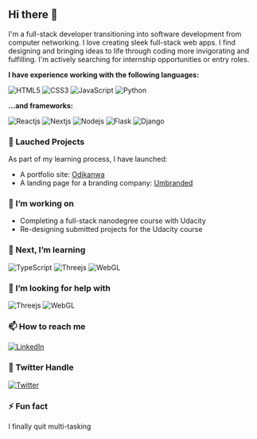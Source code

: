 ## Hi there 👋

I'm a full-stack developer transitioning into software development from computer networking. I love creating sleek full-stack web apps. 
I find designing and bringing ideas to life through coding more invigorating and fulfilling. 
I'm actively searching for internship opportunities or entry roles. 

**I have experience working with the following languages:**
<div display="flex">
  <img src="https://img.shields.io/badge/html5-%23E34F26.svg?style=for-the-badge&logo=html5&logoColor=white" alt="HTML5"/>
  <img src="https://img.shields.io/badge/css3-%231572B6.svg?style=for-the-badge&logo=css3&logoColor=white" alt="CSS3"/>
  <img src="https://img.shields.io/badge/javascript-%23323330.svg?style=for-the-badge&logo=javascript&logoColor=%23F7DF1E" alt="JavaScript"/>
  <img src="https://img.shields.io/badge/python-3670A0?style=for-the-badge&logo=python&logoColor=ffdd54" alt="Python"/>
</div>


**...and frameworks:**
<div display="flex">
  <img src="https://img.shields.io/badge/react-%2320232a.svg?style=for-the-badge&logo=react&logoColor=%2361DAFB" alt="Reactjs"/>
  <img src="https://img.shields.io/badge/Next-black?style=for-the-badge&logo=next.js&logoColor=white" alt="Nextjs"/>
  <img src="https://img.shields.io/badge/node.js-6DA55F?style=for-the-badge&logo=node.js&logoColor=white" alt="Nodejs"/>
  <img src="https://img.shields.io/badge/flask-%23000.svg?style=for-the-badge&logo=flask&logoColor=white" alt="Flask"/>
  <img src="https://img.shields.io/badge/django-%23092E20.svg?style=for-the-badge&logo=django&logoColor=white" alt="Django"/>
</div>

### 🚀 Lauched Projects

As part of my learning process, I have launched:
  - A portfolio site: [Odikanwa](https://odikanwa.netlify.app/)
  - A landing page for a branding company: [Umbranded](https://umbranded.netlify.app/)

### 🔭 I’m working on

- Completing a full-stack nanodegree course with Udacity
- Re-designing submitted projects for the Udacity course

### 🌱 Next, I’m learning

<div display="flex">
  <img src="https://img.shields.io/badge/typescript-%23007ACC.svg?style=for-the-badge&logo=typescript&logoColor=white" alt="TypeScript"/>
  <img src="https://img.shields.io/badge/threejs-black?style=for-the-badge&logo=three.js&logoColor=white" alt="Threejs"/>
  <img src="https://img.shields.io/badge/WebGL-990000?logo=webgl&logoColor=white&style=for-the-badge" alt="WebGL"/>
</div>

### 🤔 I’m looking for help with

<div display="flex">
  <img src="https://img.shields.io/badge/threejs-black?style=for-the-badge&logo=three.js&logoColor=white" alt="Threejs"/>
  <img src="https://img.shields.io/badge/WebGL-990000?logo=webgl&logoColor=white&style=for-the-badge" alt="WebGL"/>
</div>

### 📫 How to reach me

<div display="flex">
  <a href="https://www.linkedin.com/in/michael-odikanwa/">
    <img src="https://img.shields.io/badge/linkedin-%230077B5.svg?style=for-the-badge&logo=linkedin&logoColor=white" alt="LinkedIn"/>
  </a>
  </div>
  
  ### 📌 Twitter Handle
  
  <div display="flex">
  <a href="https://twitter.com/OdikanwaMichael/">
    <img src="https://img.shields.io/twitter/url?label=Twitter&logo=twitter&style=social&url=https%3A%2F%2Ftwitter.com%2FOdikanwaMichael" alt="Twitter"/>
  </a>
  </div>

### ⚡ Fun fact

I finally quit multi-tasking

